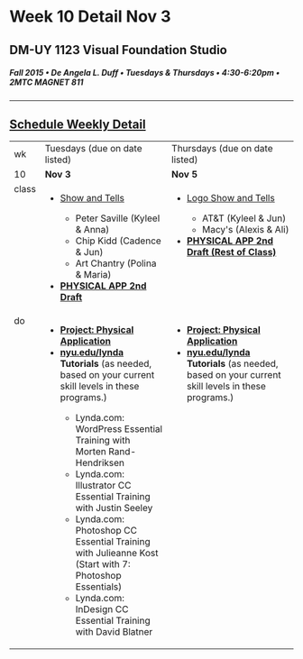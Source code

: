 # Week 10 Detail Nov 3

## DM-UY 1123 Visual Foundation Studio
##### Fall 2015 • De Angela L. Duff • Tuesdays & Thursdays • 4:30-6:20pm • 2MTC MAGNET 811 
---

## [Schedule Weekly Detail](dm1123_schedule_overview.md)

<table>
<tr>
<td>wk</td>
<td>Tuesdays (due on date listed)</td>
<td>Thursdays (due on date listed)</td>
</tr>
<!-- dates -->
<tr>
  <td valign="top">10</td>
  <td valign="top"><strong>Nov 3</strong></td>
  <td valign="top"><strong>Nov 5</strong></td>
</tr>
<!-- class -->
<tr>
  <td valign="top" width="4%">class</td>
  <td valign="top" width="48%"><ul>
  <li><a href="assigned_creator_show_and_tells.md">Show and Tells</a></li>
<ul>
<li>Peter Saville (Kyleel & Anna)</li> 
<li>Chip Kidd (Cadence & Jun)</li>
<li>Art Chantry (Polina & Maria)</li>
</ul>
<li><strong><a href="dm1123vfs_projects_pa.md">PHYSICAL APP 2nd Draft</a></strong></li></td>
  <td valign="top" width="48%"><ul>
  <li><a href="dm1123vfs_show_and_tells.md">Logo Show and Tells</a></li>
  <ul>
  <li>AT&T (Kyleel & Jun)</li>
  <li>Macy's (Alexis & Ali)</li>
  </ul>
  <li><strong><a href="dm1123vfs_projects_pa.md">PHYSICAL APP 2nd Draft (Rest of Class)</a></strong></li>
</td>
</tr>


<!-- do -->
<tr>
  <td valign="top">do</td>
  <td valign="top">
  <ul>
<li><strong><a href="dm1123vfs_projects_pa.md">Project: Physical Application</a></strong></li>
  <Li><strong><a href="http://nyu.edu/lynda">nyu.edu/lynda</a> Tutorials</strong> (as needed, based on your current skill levels in these programs.)</li>
  <ul>
  <li>Lynda.com: WordPress Essential Training with Morten Rand-Hendriksen</li>
  <li>Lynda.com: Illustrator CC Essential Training with Justin Seeley</li>
  <li>Lynda.com: Photoshop CC Essential Training with Julieanne Kost (Start with 7: Photoshop Essentials)</li>
  <li>Lynda.com: InDesign CC Essential Training with David Blatner</li>
  </ul></ul></td>
  <td valign="top">
  <ul>
  <li><strong><a href="dm1123vfs_projects_pa.md">Project: Physical Application</a></strong></li>
  <li><strong><a href="http://nyu.edu/lynda">nyu.edu/lynda</a> Tutorials</strong> (as needed, based on your current skill levels in these programs.)</li>
  </ul></td>
</tr>
</table>

